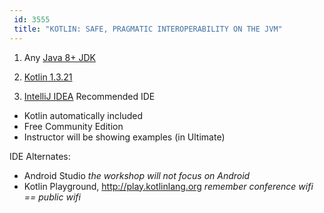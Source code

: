 ```yaml
---
 id: 3555
 title: "KOTLIN: SAFE, PRAGMATIC INTEROPERABILITY ON THE JVM"
---
```


1. Any [Java 8+ JDK](https://adoptopenjdk.net/?variant=openjdk8&jvmVariant=openj9)
2. [Kotlin  1.3.21](https://kotlinlang.org/)

3. [IntelliJ IDEA](https://kotlinlang.org/docs/tutorials/getting-started.html) Recommended IDE
  * Kotlin automatically included
  * Free Community Edition
  * Instructor will be showing examples (in Ultimate)


IDE Alternates:
* Android Studio *the workshop will not focus on Android*
* Kotlin Playground, http://play.kotlinlang.org *remember conference wifi == public wifi*
